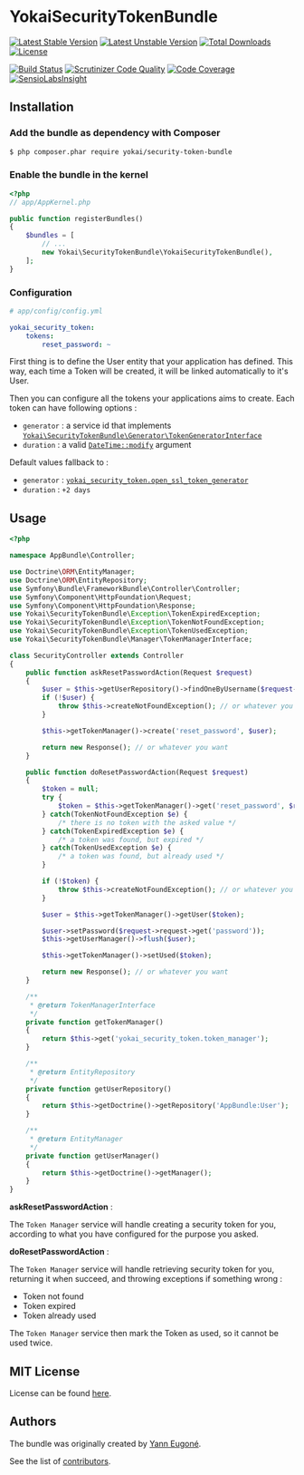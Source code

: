YokaiSecurityTokenBundle
========================

[![Latest Stable Version](https://poser.pugx.org/yokai/security-token-bundle/v/stable)](https://packagist.org/packages/yokai/security-token-bundle)
[![Latest Unstable Version](https://poser.pugx.org/yokai/security-token-bundle/v/unstable)](https://packagist.org/packages/yokai/security-token-bundle)
[![Total Downloads](https://poser.pugx.org/yokai/security-token-bundle/downloads)](https://packagist.org/packages/yokai/security-token-bundle)
[![License](https://poser.pugx.org/yokai/security-token-bundle/license)](https://packagist.org/packages/yokai/security-token-bundle)

[![Build Status](https://api.travis-ci.org/yokai-php/security-token-bundle.png?branch=master)](https://travis-ci.org/yokai-php/security-token-bundle)
[![Scrutinizer Code Quality](https://scrutinizer-ci.com/g/yokai-php/security-token-bundle/badges/quality-score.png?b=master)](https://scrutinizer-ci.com/g/yokai-php/security-token-bundle/?branch=master)
[![Code Coverage](https://scrutinizer-ci.com/g/yokai-php/security-token-bundle/badges/coverage.png?b=master)](https://scrutinizer-ci.com/g/yokai-php/security-token-bundle/?branch=master)
[![SensioLabsInsight](https://insight.sensiolabs.com/projects/77506b7f-27a5-4513-9e7a-716335e600c5/mini.png)](https://insight.sensiolabs.com/projects/77506b7f-27a5-4513-9e7a-716335e600c5)

Installation
------------

### Add the bundle as dependency with Composer

``` bash
$ php composer.phar require yokai/security-token-bundle
```

### Enable the bundle in the kernel

``` php
<?php
// app/AppKernel.php

public function registerBundles()
{
    $bundles = [
        // ...
        new Yokai\SecurityTokenBundle\YokaiSecurityTokenBundle(),
    ];
}
```


### Configuration

``` yaml
# app/config/config.yml

yokai_security_token:
    tokens:
        reset_password: ~
```

First thing is to define the User entity that your application has defined.
This way, each time a Token will be created, it will be linked automatically to it's User.

Then you can configure all the tokens your applications aims to create.
Each token can have following options :

- `generator` : a service id that implements [`Yokai\SecurityTokenBundle\Generator\TokenGeneratorInterface`](Generator/TokenGeneratorInterface)
- `duration` : a valid [`DateTime::modify`](php.net/manual/datetime.modify.php) argument

Default values fallback to :

- `generator` : [`yokai_security_token.open_ssl_token_generator`](Generator/OpenSslTokenGenerator)
- `duration` : `+2 days`


Usage
-----

``` php
<?php

namespace AppBundle\Controller;

use Doctrine\ORM\EntityManager;
use Doctrine\ORM\EntityRepository;
use Symfony\Bundle\FrameworkBundle\Controller\Controller;
use Symfony\Component\HttpFoundation\Request;
use Symfony\Component\HttpFoundation\Response;
use Yokai\SecurityTokenBundle\Exception\TokenExpiredException;
use Yokai\SecurityTokenBundle\Exception\TokenNotFoundException;
use Yokai\SecurityTokenBundle\Exception\TokenUsedException;
use Yokai\SecurityTokenBundle\Manager\TokenManagerInterface;

class SecurityController extends Controller
{
    public function askResetPasswordAction(Request $request)
    {
        $user = $this->getUserRepository()->findOneByUsername($request->request->get('username'));
        if (!$user) {
            throw $this->createNotFoundException(); // or whatever you want
        }

        $this->getTokenManager()->create('reset_password', $user);

        return new Response(); // or whatever you want
    }

    public function doResetPasswordAction(Request $request)
    {
        $token = null;
        try {
            $token = $this->getTokenManager()->get('reset_password', $request->query->get('token'));
        } catch(TokenNotFoundException $e) {
            /* there is no token with the asked value */
        } catch(TokenExpiredException $e) {
            /* a token was found, but expired */
        } catch(TokenUsedException $e) {
            /* a token was found, but already used */
        }

        if (!$token) {
            throw $this->createNotFoundException(); // or whatever you want
        }

        $user = $this->getTokenManager()->getUser($token);

        $user->setPassword($request->request->get('password'));
        $this->getUserManager()->flush($user);

        $this->getTokenManager()->setUsed($token);

        return new Response(); // or whatever you want
    }

    /**
     * @return TokenManagerInterface
     */
    private function getTokenManager()
    {
        return $this->get('yokai_security_token.token_manager');
    }

    /**
     * @return EntityRepository
     */
    private function getUserRepository()
    {
        return $this->getDoctrine()->getRepository('AppBundle:User');
    }

    /**
     * @return EntityManager
     */
    private function getUserManager()
    {
        return $this->getDoctrine()->getManager();
    }
}
```

**askResetPasswordAction** :

The `Token Manager` service will handle creating a security token for you,
according to what you have configured for the purpose you asked.


**doResetPasswordAction** :

The `Token Manager` service will handle retrieving security token for you,
returning it when succeed, and throwing exceptions if something wrong :

- Token not found
- Token expired
- Token already used

The `Token Manager` service then mark the Token as used, so it cannot be used twice.


MIT License
-----------

License can be found [here](https://github.com/yokai-php/security-token-bundle/blob/master/LICENSE).


Authors
-------

The bundle was originally created by [Yann Eugoné](https://github.com/yann-eugone).

See the list of [contributors](https://github.com/yokai-php/security-token-bundle/contributors).
